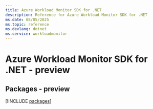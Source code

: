 ```yaml
---
title: Azure Workload Monitor SDK for .NET
description: Reference for Azure Workload Monitor SDK for .NET
ms.date: 08/05/2025
ms.topic: reference
ms.devlang: dotnet
ms.service: workloadmonitor
---
```

# Azure Workload Monitor SDK for .NET - preview
## Packages - preview
[!INCLUDE [packages](workload-monitor-index.md)]